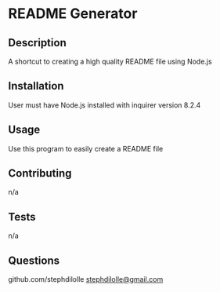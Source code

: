 
# README Generator

## Description

A shortcut to creating a high quality README file using Node.js

## Installation

User must have Node.js installed with inquirer version 8.2.4

## Usage

Use this program to easily create a README file

## Contributing

n/a

## Tests

n/a

## Questions

github.com/stephdilolle stephdilolle@gmail.com
